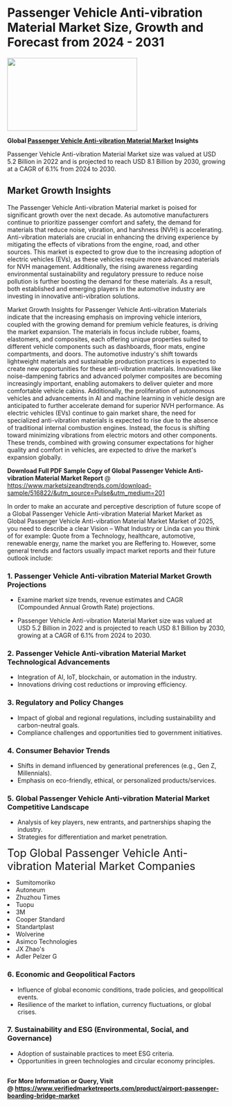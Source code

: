 <H1>Passenger Vehicle Anti-vibration Material Market Size, Growth and Forecast from 2024 - 2031</H1><img class="aligncenter size-medium wp-image-584254" src="https://thirdeyenews.in/wp-content/uploads/2024/09/Global-Market-Research-300x168.jpeg" alt="" width="300" height="168" /><p><strong>Global&nbsp;<a href="https://www.marketsizeandtrends.com/download-sample/516822/&amp;utm_source=Pulse&amp;utm_medium=201">Passenger Vehicle Anti-vibration Material Market</a> Insights</strong></p><p>Passenger Vehicle Anti-vibration Material Market size was valued at USD 5.2 Billion in 2022 and is projected to reach USD 8.1 Billion by 2030, growing at a CAGR of 6.1% from 2024 to 2030.</p><p><h2>Market Growth Insights</h2> <p>The Passenger Vehicle Anti-vibration Material market is poised for significant growth over the next decade. As automotive manufacturers continue to prioritize passenger comfort and safety, the demand for materials that reduce noise, vibration, and harshness (NVH) is accelerating. Anti-vibration materials are crucial in enhancing the driving experience by mitigating the effects of vibrations from the engine, road, and other sources. This market is expected to grow due to the increasing adoption of electric vehicles (EVs), as these vehicles require more advanced materials for NVH management. Additionally, the rising awareness regarding environmental sustainability and regulatory pressure to reduce noise pollution is further boosting the demand for these materials. As a result, both established and emerging players in the automotive industry are investing in innovative anti-vibration solutions. </p> <p>Market Growth Insights for Passenger Vehicle Anti-vibration Materials indicate that the increasing emphasis on improving vehicle interiors, coupled with the growing demand for premium vehicle features, is driving the market expansion. The materials in focus include rubber, foams, elastomers, and composites, each offering unique properties suited to different vehicle components such as dashboards, floor mats, engine compartments, and doors. The automotive industry's shift towards lightweight materials and sustainable production practices is expected to create new opportunities for these anti-vibration materials. Innovations like noise-dampening fabrics and advanced polymer composites are becoming increasingly important, enabling automakers to deliver quieter and more comfortable vehicle cabins. Additionally, the proliferation of autonomous vehicles and advancements in AI and machine learning in vehicle design are anticipated to further accelerate demand for superior NVH performance. As electric vehicles (EVs) continue to gain market share, the need for specialized anti-vibration materials is expected to rise due to the absence of traditional internal combustion engines. Instead, the focus is shifting toward minimizing vibrations from electric motors and other components. These trends, combined with growing consumer expectations for higher quality and comfort in vehicles, are expected to drive the market's expansion globally. </p><p><span class=""><strong>Download Full PDF Sample Copy of Global Passenger Vehicle Anti-vibration Material Market Report</strong> @ <a href="https://www.marketsizeandtrends.com/download-sample/516822/&amp;utm_source=Pulse&amp;utm_medium=201" target="_blank">https://www.marketsizeandtrends.com/download-sample/516822/&amp;utm_source=Pulse&amp;utm_medium=201</a></span></p><p>In order to make an accurate and perceptive description of future scope of a Global&nbsp;Passenger Vehicle Anti-vibration Material Market Market as Global&nbsp;Passenger Vehicle Anti-vibration Material Market Market of 2025, you need to describe a clear Vision &ndash; What Industry or Linda can you think of for example: Quote from a Technology, healthcare, automotive, renewable energy, name the market you are Reffering to. However, some general trends and factors usually impact market reports and their future outlook include:</p><h3>1.&nbsp;<strong>Passenger Vehicle Anti-vibration Material Market Growth Projections</strong></h3><ul><li>Examine market size trends, revenue estimates and CAGR (Compounded Annual Growth Rate) projections.</li><li><p>Passenger Vehicle Anti-vibration Material Market size was valued at USD 5.2 Billion in 2022 and is projected to reach USD 8.1 Billion by 2030, growing at a CAGR of 6.1% from 2024 to 2030.</p></li></ul><h3>2.&nbsp;<strong>Passenger Vehicle Anti-vibration Material Market Technological Advancements</strong></h3><ul><li>Integration of AI, IoT, blockchain, or automation in the industry.</li><li>Innovations driving cost reductions or improving efficiency.</li></ul><h3>3.&nbsp;<strong>Regulatory and Policy Changes</strong></h3><ul><li>Impact of global and regional regulations, including sustainability and carbon-neutral goals.</li><li>Compliance challenges and opportunities tied to government initiatives.</li></ul><h3>4.&nbsp;<strong>Consumer Behavior Trends</strong></h3><ul><li>Shifts in demand influenced by generational preferences (e.g., Gen Z, Millennials).</li><li>Emphasis on eco-friendly, ethical, or personalized products/services.</li></ul><h3>5.&nbsp;<strong>Global Passenger Vehicle Anti-vibration Material Market Competitive Landscape</strong></h3><ul><li>Analysis of key players, new entrants, and partnerships shaping the industry.</li><li>Strategies for differentiation and market penetration.</li></ul><p data-pm-slice="1 1 []"><span style="color: inherit; font-family: inherit; font-size: 25px;">Top Global Passenger Vehicle Anti-vibration Material Market Companies</span></p><div class="" data-test-id=""><p><li>Sumitomoriko</li><li> Autoneum</li><li> Zhuzhou Times</li><li> Tuopu</li><li> 3M</li><li> Cooper Standard</li><li> Standartplast</li><li> Wolverine</li><li> Asimco Technologies</li><li> JX Zhao's</li><li> Adler Pelzer G</li></p></div><h3>6.&nbsp;<strong>Economic and Geopolitical Factors</strong></h3><ul><li>Influence of global economic conditions, trade policies, and geopolitical events.</li><li>Resilience of the market to inflation, currency fluctuations, or global crises.</li></ul><h3>7.&nbsp;<strong>Sustainability and ESG (Environmental, Social, and Governance)</strong></h3><ul><li>Adoption of sustainable practices to meet ESG criteria.</li><li>Opportunities in green technologies and circular economy principles.</li></ul><h2><strong style="font-size: 14px;">For More Information or Query, Visit @&nbsp;</strong><a style="background-color: #ffffff; font-size: 14px;" href="https://www.marketsizeandtrends.com/report/passenger-vehicle-anti-vibration-material-market/" target="_blank">https://www.verifiedmarketreports.com/product/airport-passenger-boarding-bridge-market</a></h2>